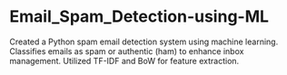 # Email_Spam_Detection-using-ML
Created a Python spam email detection system using machine learning. Classifies emails as spam or authentic (ham) to enhance inbox management. Utilized TF-IDF and BoW for feature extraction.
